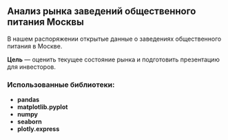 ## Анализ рынка заведений общественного питания Москвы

В нашем распоряжении открытые данные о заведениях общественного питания в Москве. 

**Цель** — оценить текущее состояние рынка и подготовить презентацию для инвесторов.



### Использованные библиотеки:
- **pandas**
- **matplotlib.pyplot**
- **numpy**
- **seaborn**
- **plotly.express**
